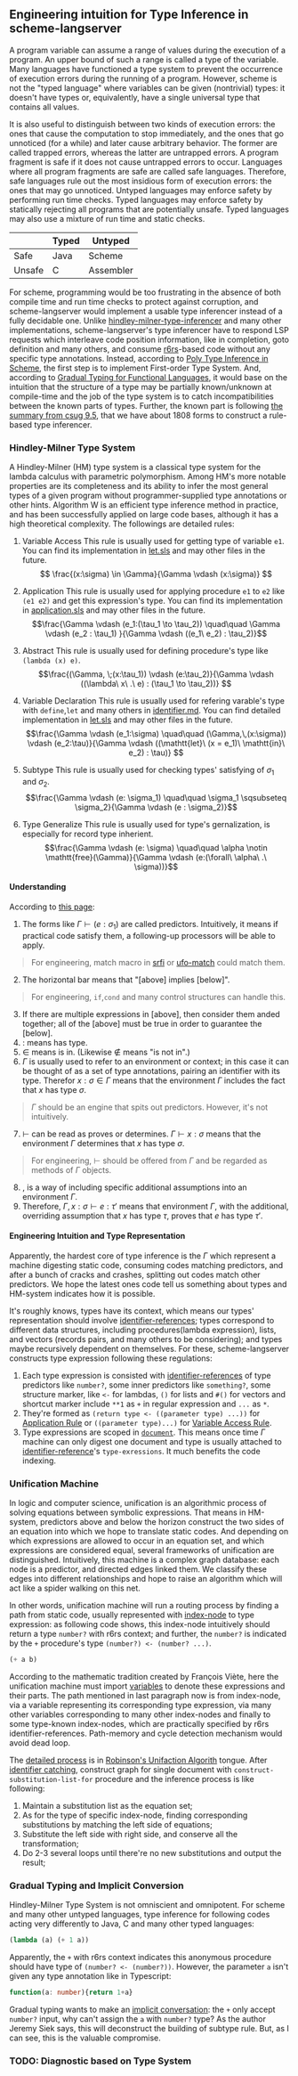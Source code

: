 ## Engineering intuition for Type Inference in scheme-langserver

A program variable can assume a range of values during the execution of a program. An upper bound of such a range is called a type of the variable. Many languages have functioned a type system to prevent the occurrence of execution errors during the running of a program. However, scheme is not the "typed language" where variables can be given (nontrivial) types: it doesn't have types or, equivalently, have a single universal type that contains all values. 

It is also useful to distinguish between two kinds of execution errors: the ones that cause the computation to stop immediately, and the ones that go unnoticed (for a while) and later cause arbitrary behavior. The former are called trapped errors, whereas the latter are untrapped errors. A program fragment is safe if it does not cause untrapped errors to occur. Languages where all program fragments are safe are called safe languages. Therefore, safe languages rule out the most insidious form of execution errors: the ones that may go unnoticed. Untyped languages may enforce safety by performing run time checks. Typed languages may enforce safety by statically rejecting all programs that are potentially unsafe. Typed languages may also use a mixture of run time and static checks.


|        | Typed | Untyped   |
|--------|-------|-----------|
| Safe   | Java  | Scheme    |
| Unsafe | C     | Assembler |

For scheme, programming would be too frustrating in the absence of both compile time and run time checks to protect against corruption, and scheme-langserver would implement a usable type inferencer instead of a fully decidable one. Unlike [hindley-milner-type-inferencer](https://github.com/webyrd/hindley-milner-type-inferencer) and many other implementations, scheme-langserver's type inferencer have to respond LSP requests which interleave code position information, like in completion, goto definition and many others, and consume [r6rs](http://www.r6rs.org/)-based code without any specific type annotations. Instead, according to [Poly Type Inference in Scheme](https://core.ac.uk/download/pdf/38891838.pdf), the first step is to implement First-order Type System. And, according to [Gradual Typing for Functional Languages](https://www.cs.indiana.edu/~lkuper/talks/gradual/gradual.pdf), it would base on the intuition that the structure of a type may be partially known/unknown at compile-time and the job of the type system is to catch incompatibilities between the known parts of types. Further, the known part is following [the summary from csug 9.5](https://cisco.github.io/ChezScheme/csug9.5/summary.html#./summary:h0), that we have about 1808 forms to construct a rule-based type inferencer.

### Hindley-Milner Type System
A Hindley-Milner (HM) type system is a classical type system for the lambda calculus with parametric polymorphism. Among HM's more notable properties are its completeness and its ability to infer the most general types of a given program without programmer-supplied type annotations or other hints. Algorithm W is an efficient type inference method in practice, and has been successfully applied on large code bases, although it has a high theoretical complexity. The followings are detailed rules:
1. Variable Access 
This rule is usually used for getting type of variable `e1`. You can find its implementation in [let.sls](../../analysis/type/rules/let.sls) and may other files in the future.
$$ \frac{(x:\sigma) \in \Gamma}{\Gamma \vdash (x:\sigma)} $$ 

2. Application
This rule is usually used for applying procedure `e1` to `e2` like `(e1 e2)` and get this expression's type. You can find its implementation in [application.sls](../../analysis/type/rules/application.sls) and may other files in the future.
$$\frac{\Gamma \vdash (e_1:(\tau_1 \to \tau_2)) \quad\quad \Gamma \vdash (e_2 : \tau_1) }{\Gamma \vdash ((e_1\ e_2) : \tau_2)}$$

3. Abstract
This rule is usually used for defining procedure's type like `(lambda (x) e)`.
$$\frac{(\Gamma, \;(x:\tau_1)) \vdash (e:\tau_2)}{\Gamma \vdash ((\lambda\ x\ .\ e) : (\tau_1 \to \tau_2))} $$

4. Variable Declaration
This rule is usually used for refering varable's type with `define`,`let` and many others in [identifier.md](./identifier.md). You can find detailed implementation in [let.sls](../../analysis/type/rules/let.sls) and may other files in the future.
$$\frac{\Gamma \vdash (e_1:\sigma) \quad\quad (\Gamma,\,(x:\sigma)) \vdash (e_2:\tau)}{\Gamma \vdash ((\mathtt{let}\ (x = e_1)\ \mathtt{in}\ e_2) : \tau)} $$

5. Subtype
This rule is usually used for checking types' satisfying of $\sigma_1$ and $\sigma_2$.
$$\frac{\Gamma \vdash (e: \sigma_1) \quad\quad \sigma_1 \sqsubseteq \sigma_2}{\Gamma \vdash (e : \sigma_2)}$$

6. Type Generalize
This rule is usually used for type's gernalization, is especially for record type inherient.
$$\frac{\Gamma \vdash (e: \sigma) \quad\quad \alpha \notin \mathtt{free}(\Gamma)}{\Gamma \vdash (e:(\forall\ \alpha\ .\ \sigma))}$$

#### Understanding 
According to [this page](https://stackoverflow.com/questions/12532552/what-part-of-hindley-milner-do-you-not-understand/12535304#12535304):
1. The forms like $\Gamma \vdash (e: \sigma_1)$ are called predictors. Intuitively, it means if practical code satisfy them, a following-up processors will be able to apply.
> For engineering, match macro in [srfi](https://srfi.schemers.org/srfi-241/) or [ufo-match](https://akkuscm.org/packages/ufo-match/) could match them.
2. The horizontal bar means that "[above] implies [below]".
> For engineering, `if`,`cond` and many control structures can handle this.
3. If there are multiple expressions in [above], then consider them anded together; all of the [above] must be true in order to guarantee the [below].
4. $:$ means has type.
5. $\in$ means is in. (Likewise $\not\in$ means "is not in".)
6. $\Gamma$ is usually used to refer to an environment or context; in this case it can be thought of as a set of type annotations, pairing an identifier with its type. Therefor $x : \sigma \in \Gamma$ means that the environment $\Gamma$ includes the fact that $x$ has type $\sigma$.
> $\Gamma$ should be an engine that spits out predictors. However, it's not intuitively.
7. $\vdash$ can be read as proves or determines. $\Gamma \vdash x:\sigma$ means that the environment $\Gamma$ determines that $x$ has type $\sigma$.
> For engineering, $\vdash$ should be offered from $\Gamma$ and be regarded as methods of $\Gamma$ objects. 
8. $,$ is a way of including specific additional assumptions into an environment $\Gamma$. 
9.  Therefore, $\Gamma, x : \sigma \vdash e : \tau'$ means that environment $\Gamma$, with the additional, overriding assumption that $x$ has type $\tau$, proves that $e$ has type $\tau'$.

#### Engineering Intuition and Type Representation
Apparently, the hardest core of type inference is the $\Gamma$ which represent a machine digesting static code, consuming codes matching predictors, and after a bunch of cracks and crashes, splitting out codes match other predictors. We hope the latest ones code tell us something about types and HM-system indicates how it is possible.

It's roughly knows, types have its context, which means our types' representation should involve [identifier-references](../analysis/identifier.md); types correspond to different data structures, including procedures(lambda expression), lists, and vectors (records pairs, and many others to be considering); and types maybe recursively dependent on themselves. For these, scheme-langserver constructs type expression following these regulations:
1. Each type expression is consisted with [identifier-references](../../analysis/identifier/reference.sls) of type predictors like `number?`, some inner predictors like `something?`, some structure marker, like `<-` for lambdas, `()` for lists and `#()` for vectors and shortcut marker include `**1` as `+` in regular expression and `...` as `*`.
2. They're formed as `(return type <- ((parameter type) ...))` for [Application Rule](#hindleymilner-type-system) or `((parameter type)...)` for [Variable Access Rule](#hindleymilner-type-system). 
3. Type expressions are scoped in [`document`](../../virtual-file-system/document.sls). This means once time $\Gamma$ machine can only digest one document and type is usually attached to [identifier-reference](../../analysis/identifier/reference.sls)'s `type-exressions`. It much benefits the code indexing.

### Unification Machine
In logic and computer science, unification is an algorithmic process of solving equations between symbolic expressions. That means in HM-system, predictors above and below the horizon construct the two sides of an equation into which we hope to translate static codes. And depending on which expressions are allowed to occur in an equation set, and which expressions are considered equal, several frameworks of unification are distinguished. Intuitively, this machine is a complex graph database: each node is a predictor, and directed edges linked them. We classify these edges into different relationships and hope to raise an algorithm which will act like a spider walking on this net.

In other words, unification machine will run a routing process by finding a path from static code, usually represented with [index-node](../../virtual-file-system/index-node.sls) to type expression: as following code shows, this index-node intuitively should return a type `number?` with r6rs context; and further, the `number?` is indicated by the `+` procedure's type `(number?) <- (number? ...)`. 
```scheme
(+ a b)
```
According to the mathematic tradition created by François Viète, here the unification machine must import [variables](../../analysis/type/variable.sls) to denote these expressions and their parts. The path mentioned in last paragraph now is from index-node, via a variable representing its corresponding type expression, via many other variables corresponding to many other index-nodes and finally to some type-known index-nodes, which are practically specified by r6rs identifier-references. Path-memory and cycle detection mechanism would avoid dead loop.

The [detailed process](../../analysis/type/type-inferencer.sls) is in [Robinson's Unifaction Algorith](https://en.wikipedia.org/wiki/Unification_(computer_science)#A_unification_algorithm) tongue. After [identifier catching](./identifier.md), construct graph for single document with `construct-substitution-list-for` procedure and the inference process is like following:
1. Maintain a substitution list as the equation set;
2. As for the type of specific index-node, finding corresponding substitutions by matching the left side of equations;
3. Substitute the left side with right side, and conserve all the transformation;
4. Do 2-3 several loops until there're no new substitutions and output the result;

### Gradual Typing and Implicit Conversion
Hindley-Milner Type System is not omniscient and omnipotent. For scheme and many other untyped languages, type inference for following codes acting very differently to Java, C and many other typed languages:
```scheme
(lambda (a) (+ 1 a))
```

Apparently, the `+` with r6rs context indicates this anonymous procedure should have type of `(number? <- (number?))`. However, the parameter `a` isn't given any type annotation like in Typescript:
```typescript
function(a: number){return 1+a}
```

Gradual typing wants to make an [implicit conversation](https://wphomes.soic.indiana.edu/jsiek/what-is-gradual-typing/): the `+` only accept `number?` input, why can't assign the `a` with `number?` type? As the author Jeremy Siek says, this will deconstruct the building of subtype rule. But, as I can see, this is the valuable compromise.

### TODO: Diagnostic based on Type System